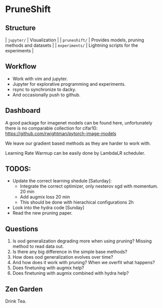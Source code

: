 # PruneShift

## Structure

| `jupyter/` | Visualization |
| `pruneshift/` | Provides models, pruning methods and datasets |
| `experiments/` | Lightning scripts for the experiments |

## Workflow
 - Work with vim and jupyter.
 - Jupyter for explorative programming and experiments.
 - rsync to synchronize to dacky.
 - And occasionally push to github.

## Dashboard
A good package for imagenet models can be found here, unfortunately there is no comparable collection for cifar10:
    https://github.com/rwightman/pytorch-image-models

We leave our gradient based methods as they are harder to work with.

Learning Rate Warmup can be easily done by LambdaLR scheduler.

## TODOS:
- Update the correct learning shedule [Saturday]:
     - Integrate the correct optimizer, only nesterov sgd with momentum. 20 min
     - Add augmix loss 20 min
     - This should be done with hierachical configurations 2h
- Look into the hydra code [Sunday]
- Read the new pruning paper.


## Questions
1. Is ood generalization degrading more when using pruning? Missing method to read data out.
2. Is there any big difference in the simple base methods?
3. How does ood generalization evolves over time?
4. And how does it work with pruning? When we overfit what happens?
5. Does finetuning with augmix help?
6. Does finetuning with augmix combined with hydra help?


## Zen Garden
Drink Tea.

